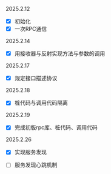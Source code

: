 2025.2.12
- [x] 初始化
- [x] 一次RPC通信

2025.2.14
- [x] 用接收器与反射实现方法与参数的调用

2025.2.17
- [x] 规定接口描述协议

2025.2.18
- [x] 桩代码与调用代码隔离

2025.2.19
- [X] 完成初版rpc库、桩代码、调用代码

2025.2.26
- [x] 实现服务发现

- [ ] 服务发现心跳机制